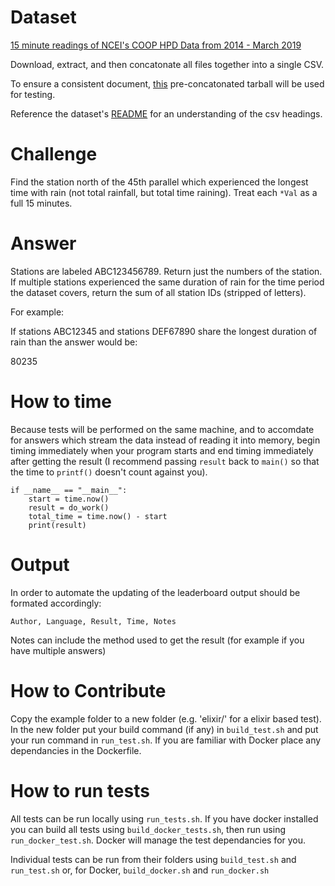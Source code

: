 Dataset
=======

[15 minute readings of NCEI's COOP HPD Data from 2014 - March
2019][0]

Download, extract, and then concatonate all files together into a single
CSV.

To ensure a consistent document, [this][2] pre-concatonated tarball will be used
for testing.

Reference the dataset's
[README][1]
for an understanding of the csv headings.

Challenge
=========

Find the station north of the 45th parallel which experienced the
longest time with rain (not total rainfall, but total time raining).
Treat each `*Val` as a full 15 minutes.

Answer
======

Stations are labeled ABC123456789. Return just the numbers of the
station. If multiple stations experienced the same duration of rain for
the time period the dataset covers, return the sum of all station IDs
(stripped of letters).

For example:

If stations ABC12345 and stations DEF67890 share the longest duration of
rain than the answer would be:

80235

How to time
===========

Because tests will be performed on the same machine, and to accomdate
for answers which stream the data instead of reading it into memory,
begin timing immediately when your program starts and end timing
immediately after getting the result (I recommend passing `result`
back to `main()` so that the time to `printf()` doesn't count
against you).

``` {.Python}
if __name__ == "__main__":
    start = time.now()
    result = do_work()
    total_time = time.now() - start
    print(result)
```

Output
======

In order to automate the updating of the leaderboard output should be
formated accordingly:

``` {.csv}
Author, Language, Result, Time, Notes
```

Notes can include the method used to get the result (for example if you
have multiple answers)

How to Contribute
=================

Copy the example folder to a new folder (e.g. 'elixir/' for a elixir based test).  In the new folder put your build command (if any) in `build_test.sh` and put your run command in `run_test.sh`. If you are familiar with Docker place any dependancies in the Dockerfile.

How to run tests
================

All tests can be run locally using `run_tests.sh`. If you have docker installed you can build all tests using `build_docker_tests.sh`, then run using `run_docker_test.sh`. Docker will manage the test dependancies for you.

Individual tests can be run from their folders using `build_test.sh` and `run_test.sh` or, for Docker, `build_docker.sh` and `run_docker.sh`

[0]: ftp://ftp.ncdc.noaa.gov/pub/data/hpd/auto/v2/alpha/15min/hpd_all.15min.csv.tar.gz
[1]: ftp://ftp.ncdc.noaa.gov/pub/data/hpd/auto/v2/alpha/15min/readme.15min.txt
[2]: https://www.0x44.pw/trdc/201905challenge.tar.gz
